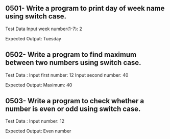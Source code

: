 
## 0501- Write a program to print day of week name using switch case.
Test Data
Input week number(1-7): 2

Expected Output:
Tuesday


## 0502- Write a program to find maximum between two numbers using switch case.
Test Data :
Input first number: 12
Input second number: 40

Expected Output:
Maximum: 40


## 0503- Write a program to check whether a number is even or odd using switch case.
Test Data :
Input number: 12

Expected Output:
Even number
